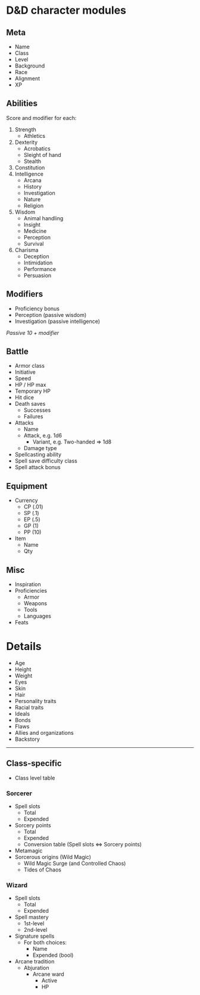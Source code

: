 # D&D character modules
## Meta
- Name
- Class
- Level
- Background
- Race
- Alignment
- XP


## Abilities
Score and modifier for each:

1. Strength
    - Athletics
2. Dexterity
    - Acrobatics
    - Sleight of hand
    - Stealth
3. Constitution
4. Intelligence
    - Arcana
    - History
    - Investigation
    - Nature
    - Religion
5. Wisdom
    - Animal handling
    - Insight
    - Medicine
    - Perception
    - Survival
6. Charisma
    - Deception
    - Intimidation
    - Performance
    - Persuasion


## Modifiers
- Proficiency bonus
- Perception (passive wisdom)
- Investigation (passive intelligence)

*Passive 10 + modifier*


## Battle
- Armor class
- Initiative
- Speed
- HP / HP max
- Temporary HP
- Hit dice
- Death saves
  - Successes
  - Failures
- Attacks
  - Name
  - Attack, e.g. 1d6
    - Variant, e.g. Two-handed => 1d8
  - Damage type
- Spellcasting ability
- Spell save difficulty class
- Spell attack bonus


## Equipment
- Currency
  - CP (.01)
  - SP (.1)
  - EP (.5)
  - GP (1)
  - PP (10)
- Item
  - Name
  - Qty


## Misc
- Inspiration
- Proficiencies
  - Armor
  - Weapons
  - Tools
  - Languages
- Feats


# Details
- Age
- Height
- Weight
- Eyes
- Skin
- Hair
- Personality traits
- Racial traits
- Ideals
- Bonds
- Flaws
- Allies and organizations
- Backstory


---


## Class-specific
- Class level table


### Sorcerer
- Spell slots
  - Total
  - Expended
- Sorcery points
  - Total
  - Expended
  - Conversion table (Spell slots <=> Sorcery points)
- Metamagic
- Sorcerous origins (Wild Magic)
  - Wild Magic Surge (and Controlled Chaos)
  - Tides of Chaos


### Wizard
- Spell slots
  - Total
  - Expended
- Spell mastery
  - 1st-level
  - 2nd-level
- Signature spells
  - For both choices:
    - Name
    - Expended (bool)
- Arcane tradition
  - Abjuration
    - Arcane ward
      - Active
      - HP

